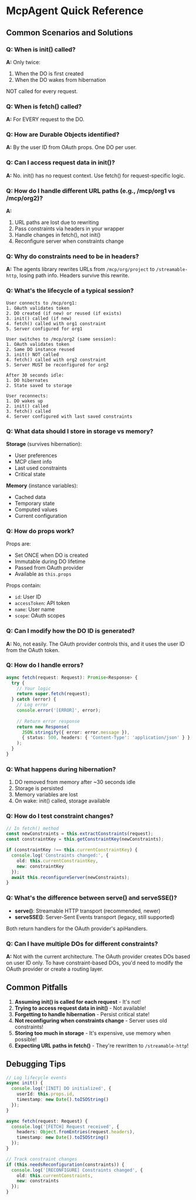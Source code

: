 # McpAgent Quick Reference

## Common Scenarios and Solutions

### Q: When is init() called?
**A:** Only twice:
1. When the DO is first created
2. When the DO wakes from hibernation

NOT called for every request.

### Q: When is fetch() called?
**A:** For EVERY request to the DO.

### Q: How are Durable Objects identified?
**A:** By the user ID from OAuth props. One DO per user.

### Q: Can I access request data in init()?
**A:** No. init() has no request context. Use fetch() for request-specific logic.

### Q: How do I handle different URL paths (e.g., /mcp/org1 vs /mcp/org2)?
**A:** 
1. URL paths are lost due to rewriting
2. Pass constraints via headers in your wrapper
3. Handle changes in fetch(), not init()
4. Reconfigure server when constraints change

### Q: Why do constraints need to be in headers?
**A:** The agents library rewrites URLs from `/mcp/org/project` to `/streamable-http`, losing path info. Headers survive this rewrite.

### Q: What's the lifecycle of a typical session?

```
User connects to /mcp/org1:
1. OAuth validates token
2. DO created (if new) or reused (if exists)
3. init() called (if new)
4. fetch() called with org1 constraint
5. Server configured for org1

User switches to /mcp/org2 (same session):
1. OAuth validates token  
2. Same DO instance reused
3. init() NOT called
4. fetch() called with org2 constraint
5. Server MUST be reconfigured for org2

After 30 seconds idle:
1. DO hibernates
2. State saved to storage

User reconnects:
1. DO wakes up
2. init() called
3. fetch() called
4. Server configured with last saved constraints
```

### Q: What data should I store in storage vs memory?

**Storage** (survives hibernation):
- User preferences
- MCP client info
- Last used constraints
- Critical state

**Memory** (instance variables):
- Cached data
- Temporary state
- Computed values
- Current configuration

### Q: How do props work?

Props are:
- Set ONCE when DO is created
- Immutable during DO lifetime
- Passed from OAuth provider
- Available as `this.props`

Props contain:
- `id`: User ID
- `accessToken`: API token
- `name`: User name
- `scope`: OAuth scopes

### Q: Can I modify how the DO ID is generated?
**A:** No, not easily. The OAuth provider controls this, and it uses the user ID from the OAuth token.

### Q: How do I handle errors?

```typescript
async fetch(request: Request): Promise<Response> {
  try {
    // Your logic
    return super.fetch(request);
  } catch (error) {
    // Log error
    console.error('[ERROR]', error);
    
    // Return error response
    return new Response(
      JSON.stringify({ error: error.message }),
      { status: 500, headers: { 'Content-Type': 'application/json' } }
    );
  }
}
```

### Q: What happens during hibernation?

1. DO removed from memory after ~30 seconds idle
2. Storage is persisted
3. Memory variables are lost
4. On wake: init() called, storage available

### Q: How do I test constraint changes?

```typescript
// In fetch() method
const newConstraints = this.extractConstraints(request);
const constraintKey = this.getConstraintKey(newConstraints);

if (constraintKey !== this.currentConstraintKey) {
  console.log('Constraints changed:', {
    old: this.currentConstraintKey,
    new: constraintKey
  });
  await this.reconfigureServer(newConstraints);
}
```

### Q: What's the difference between serve() and serveSSE()?

- **serve()**: Streamable HTTP transport (recommended, newer)
- **serveSSE()**: Server-Sent Events transport (legacy, still supported)

Both return handlers for the OAuth provider's apiHandlers.

### Q: Can I have multiple DOs for different constraints?
**A:** Not with the current architecture. The OAuth provider creates DOs based on user ID only. To have constraint-based DOs, you'd need to modify the OAuth provider or create a routing layer.

## Common Pitfalls

1. **Assuming init() is called for each request** - It's not!
2. **Trying to access request data in init()** - Not available!
3. **Forgetting to handle hibernation** - Persist critical state!
4. **Not reconfiguring when constraints change** - Server uses old constraints!
5. **Storing too much in storage** - It's expensive, use memory when possible!
6. **Expecting URL paths in fetch()** - They're rewritten to `/streamable-http`!

## Debugging Tips

```typescript
// Log lifecycle events
async init() {
  console.log('[INIT] DO initialized', {
    userId: this.props.id,
    timestamp: new Date().toISOString()
  });
}

async fetch(request: Request) {
  console.log('[FETCH] Request received', {
    headers: Object.fromEntries(request.headers),
    timestamp: new Date().toISOString()
  });
}

// Track constraint changes
if (this.needsReconfiguration(constraints)) {
  console.log('[RECONFIGURE] Constraints changed', {
    old: this.currentConstraints,
    new: constraints
  });
}
```
